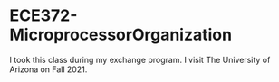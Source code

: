 # ECE372-MicroprocessorOrganization
I took this class during my exchange program. I visit The University of Arizona on Fall 2021.
